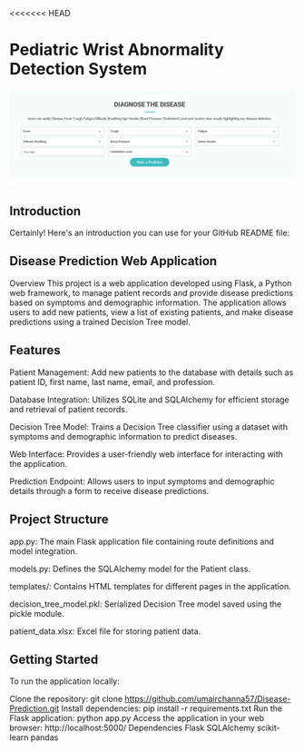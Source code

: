 <<<<<<< HEAD
# Pediatric Wrist Abnormality Detection System

<div align="center">
  <img width="512" src="static/assets/gif/interface.png">
</div>

## Introduction

Certainly! Here's an introduction you can use for your GitHub README file:

## Disease Prediction Web Application
Overview
This project is a web application developed using Flask, a Python web framework, to manage patient records and provide disease predictions based on symptoms and demographic information. The application allows users to add new patients, view a list of existing patients, and make disease predictions using a trained Decision Tree model.

## Features
Patient Management: Add new patients to the database with details such as patient ID, first name, last name, email, and profession.

Database Integration: Utilizes SQLite and SQLAlchemy for efficient storage and retrieval of patient records.

Decision Tree Model: Trains a Decision Tree classifier using a dataset with symptoms and demographic information to predict diseases.

Web Interface: Provides a user-friendly web interface for interacting with the application.

Prediction Endpoint: Allows users to input symptoms and demographic details through a form to receive disease predictions.

## Project Structure
app.py: The main Flask application file containing route definitions and model integration.

models.py: Defines the SQLAlchemy model for the Patient class.

templates/: Contains HTML templates for different pages in the application.

decision_tree_model.pkl: Serialized Decision Tree model saved using the pickle module.

patient_data.xlsx: Excel file for storing patient data.

## Getting Started
To run the application locally:

Clone the repository: git clone https://github.com/umairchanna57/Disease-Prediction.git
Install dependencies: pip install -r requirements.txt
Run the Flask application: python app.py
Access the application in your web browser: http://localhost:5000/
Dependencies
Flask
SQLAlchemy
scikit-learn
pandas